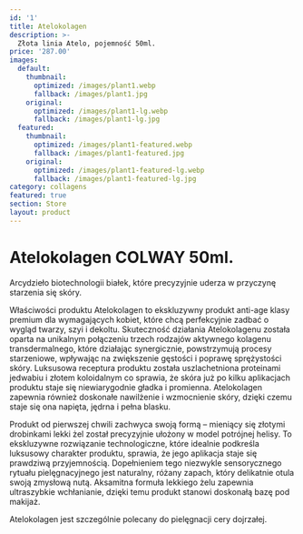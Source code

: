 ```yaml
---
id: '1'
title: Atelokolagen
description: >-
  Złota linia Atelo, pojemność 50ml.
price: '287.00'
images:
  default:
    thumbnail:
      optimized: /images/plant1.webp
      fallback: /images/plant1.jpg
    original:
      optimized: /images/plant1-lg.webp
      fallback: /images/plant1-lg.jpg
  featured:
    thumbnail:
      optimized: /images/plant1-featured.webp
      fallback: /images/plant1-featured.jpg
    original:
      optimized: /images/plant1-featured-lg.webp
      fallback: /images/plant1-featured-lg.jpg
category: collagens
featured: true
section: Store
layout: product
---
```


# Atelokolagen COLWAY 50ml.

Arcydzieło biotechnologii białek, które precyzyjnie uderza w przyczynę starzenia się skóry.

Właściwości produktu
Atelokolagen to ekskluzywny produkt anti-age klasy premium dla wymagających kobiet, które chcą perfekcyjnie zadbać o wygląd twarzy, szyi i dekoltu.
Skuteczność działania Atelokolagenu została oparta na unikalnym połączeniu trzech rodzajów aktywnego kolagenu transdermalnego, które działając synergicznie, powstrzymują procesy starzeniowe, wpływając na zwiększenie gęstości i poprawę sprężystości skóry.
Luksusowa receptura produktu została uszlachetniona proteinami jedwabiu i złotem koloidalnym co sprawia, że skóra już po kilku aplikacjach produktu staje się niewiarygodnie gładka i promienna. Atelokolagen zapewnia również doskonałe nawilżenie i wzmocnienie skóry, dzięki czemu staje się ona napięta, jędrna i pełna blasku.

Produkt od pierwszej chwili zachwyca swoją formą – mieniący się złotymi drobinkami lekki żel został precyzyjnie ułożony w model potrójnej helisy. To ekskluzywne rozwiązanie technologiczne, które idealnie podkreśla luksusowy charakter produktu, sprawia, że jego aplikacja staje się prawdziwą przyjemnością. Dopełnieniem tego niezwykle sensorycznego rytuału pielęgnacyjnego jest naturalny, różany zapach, który delikatnie otula swoją zmysłową nutą.
Aksamitna formuła lekkiego żelu zapewnia ultraszybkie wchłanianie, dzięki temu produkt stanowi doskonałą bazę pod makijaż.

Atelokolagen jest szczególnie polecany do pielęgnacji cery dojrzałej.